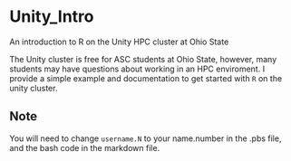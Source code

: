 # Unity_Intro
An introduction to R on the Unity HPC cluster at Ohio State

The Unity cluster is free for ASC students at Ohio State, however, many students may have questions about working in an HPC enviroment.  I provide a simple example and documentation to get started with `R` on the unity cluster.

## Note
You will need to change `username.N` to your name.number in the .pbs file, and the bash code in the markdown file.
